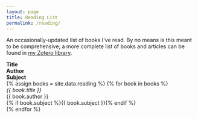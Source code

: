 ```yaml
---
layout: page
title: Reading List
permalink: /reading/
---
```


An occasionally-updated list of books I've read. By no means is this meant to be comprehensive; a more complete list of books and articles can be found in [my Zotero library](http://zotero.org/hepplerj).

<div class="books">
    <div>
        <div><strong>Title</strong></div>
        <div><strong>Author</strong></div>
        <div><strong>Subject</strong></div>
    </div>
{% assign books = site.data.reading %}
{% for book in books %}
    <div itemprop="mainEntity" itemscope itemtype="http://schema.org/Book">
        <div itemprop="name"><em>{{ book.title }}</em></div>
        <div itemprop="author">{{ book.author }}</div>
        <div itemprop="about"><span class="cat">{% if book.subject %}{{ book.subject }}{% endif %}</span></div>
    </div>
{% endfor %}
</div>